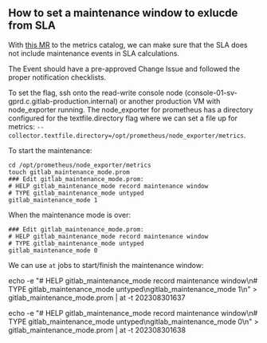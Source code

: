 ## How to set a maintenance window to exlucde from SLA

With [this MR](https://gitlab.com/gitlab-com/runbooks/-/merge_requests/5887/diffs) to the metrics catalog, we can make sure that the SLA does not include maintenance events in SLA calculations.

The Event should have a pre-approved Change Issue and followed the proper notification checklists.

To set the flag, ssh onto the read-write console node (console-01-sv-gprd.c.gitlab-production.internal) or another production VM with node_exporter running.
The node_exporter for prometheus has a directory configured for the textfile.directory flag where we can set a file up for metrics:
`--collector.textfile.directory=/opt/prometheus/node_exporter/metrics`.

To start the maintenance:

```
cd /opt/prometheus/node_exporter/metrics
touch gitlab_maintenance_mode.prom
### Edit gitlab_maintenance_mode.prom:
# HELP gitlab_maintenance_mode record maintenance window
# TYPE gitlab_maintenance_mode untyped
gitlab_maintenance_mode 1
```

When the maintenance mode is over:

```
### Edit gitlab_maintenance_mode.prom:
# HELP gitlab_maintenance_mode record maintenance window
# TYPE gitlab_maintenance_mode untyped
gitlab_maintenance_mode 0
```

We can use `at` jobs to start/finish the maintenance window:

echo -e "# HELP gitlab_maintenance_mode record maintenance window\n# TYPE gitlab_maintenance_mode untyped\ngitlab_maintenance_mode 1\n" > gitlab_maintenance_mode.prom | at -t 202308301637

echo -e "# HELP gitlab_maintenance_mode record maintenance window\n# TYPE gitlab_maintenance_mode untyped\ngitlab_maintenance_mode 0\n" > gitlab_maintenance_mode.prom | at -t 202308301638
